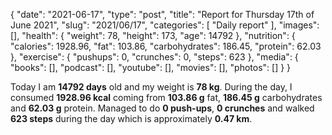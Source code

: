 {
    "date": "2021-06-17",
    "type": "post",
    "title": "Report for Thursday 17th of June 2021",
    "slug": "2021\/06\/17",
    "categories": [
        "Daily report"
    ],
    "images": [],
    "health": {
        "weight": 78,
        "height": 173,
        "age": 14792
    },
    "nutrition": {
        "calories": 1928.96,
        "fat": 103.86,
        "carbohydrates": 186.45,
        "protein": 62.03
    },
    "exercise": {
        "pushups": 0,
        "crunches": 0,
        "steps": 623
    },
    "media": {
        "books": [],
        "podcast": [],
        "youtube": [],
        "movies": [],
        "photos": []
    }
}

Today I am <strong>14792 days</strong> old and my weight is <strong>78 kg</strong>. During the day, I consumed <strong>1928.96 kcal</strong> coming from <strong>103.86 g</strong> fat, <strong>186.45 g</strong> carbohydrates and <strong>62.03 g</strong> protein. Managed to do <strong>0 push-ups</strong>, <strong>0 crunches</strong> and walked <strong>623 steps</strong> during the day which is approximately <strong>0.47 km</strong>.